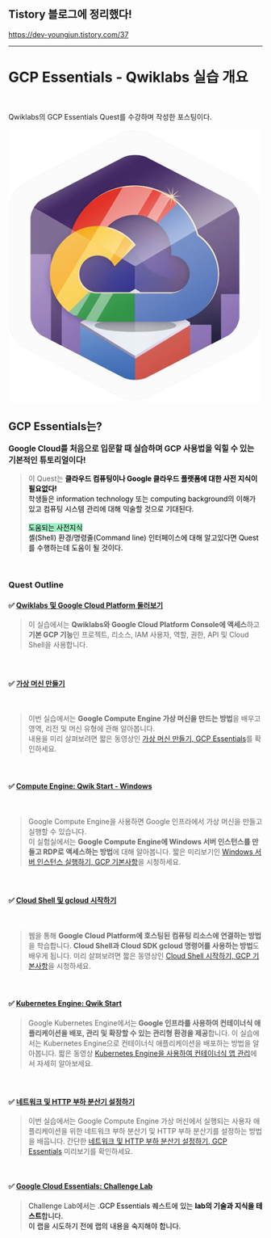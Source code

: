 
## Tistory 블로그에 정리했다!   
https://dev-youngjun.tistory.com/37

---

# GCP Essentials - Qwiklabs 실습 개요

<p>&nbsp;</p>
<p>Qwiklabs의 GCP Essentials Quest를 수강하며 작성한 포스팅이다.</p>

![img](./img/GCP-Essentials(1).jpg)

<h2 data-ke-size="size26">GCP Essentials는?</h2>
<p style="font-size: 1.12em;" data-ke-size="size16"><b>Google Cloud를 처음으로 입문할 때 실습하며 GCP 사용법을 익힐 수 있는 기본적인 튜토리얼이다!</b></p>
<blockquote data-ke-style="style3">이 Quest는 <span style="color: #000000;"><b>클라우드 컴퓨팅이나 Google 클라우드 플랫폼에 대한 사전 지식이 필요없다!</b><br />학생들은 information technology 또는 computing background의 이해가 있고 컴퓨팅 시스템 관리에 대해 익술할 것으로 기대된다. <br /><br /><span style="background-color: #9feec3;">도움되는 사전지식</span><br />셸(Shell) 환경/명령줄(Command line) 인터페이스에 대해 알고있다면 Quest를 수행하는데 도움이 될 것이다.</span></blockquote>
<p>&nbsp;</p>
<h3 data-ke-size="size23"><b>Quest Outline</b></h3>
<h4 data-ke-size="size20"><b><span>✅&nbsp;</span><a href="https://google.qwiklabs.com/focuses/2794?parent=catalog&amp;qlcampaign=1c-ccace-12">Qwiklabs 및 Google Cloud Platform 둘러보기</a></b></h4>
<blockquote data-ke-style="style2">이 실습에서는 <b>Qwiklabs와 Google Cloud Platform Console에 액세스</b>하고 <br /><b>기본 GCP 기능</b>인 프로젝트, 리소스, IAM 사용자, 역할, 권한, API 및 Cloud Shell을 사용합니다.</blockquote>
<h4 data-ke-size="size20">&nbsp;</h4>
<h4 data-ke-size="size20"><b><span>✅&nbsp;</span><a href="https://google.qwiklabs.com/focuses/3563?parent=catalog&amp;qlcampaign=1c-ccace-12">가상 머신 만들기</a></b></h4>
<p>&nbsp;</p>
<blockquote data-ke-style="style2"><span><span>이번 실습에서는 <b>Google Compute Engine 가상 머신을 만드는 방법</b>을 배우고 영역, 리전 및 머신 유형에 관해 알아봅니다. <br />내용을 미리 살펴보려면 짧은 동영상인<span>&nbsp;</span></span><a href="https://youtu.be/ew-r46FmzSM">가상 머신 만들기, GCP Essentials</a><span>를 확인하세요.</span></span><span><span></span></span></blockquote>
<h4 data-ke-size="size20">&nbsp;</h4>
<h4 data-ke-size="size20"><b><span><span><span>✅&nbsp;</span></span></span><a href="https://google.qwiklabs.com/focuses/560?parent=catalog&amp;qlcampaign=1c-ccace-12">Compute Engine: Qwik Start - Windows</a></b></h4>
<p>&nbsp;</p>
<blockquote data-ke-style="style2"><span><span><span><span>Google Compute Engine을 사용하면 Google 인프라에서 가상 머신을 만들고 실행할 수 있습니다. <br />이 실험실에서는 <b>Google Compute Engine에 Windows 서버 인스턴스를 만들고 RDP로 액세스하는 방법</b>에 대해 알아봅니다. 짧은 미리보기인<span>&nbsp;</span></span><a href="https://youtu.be/EFPaP20APuw">Windows 서버 인스턴스 실행하기, GCP 기본사항</a><span>을 시청하세요.</span></span></span></span><span><span><span></span></span></span></blockquote>
<h4 data-ke-size="size20">&nbsp;</h4>
<h4 data-ke-size="size20"><b><span><span><span><span>✅&nbsp;</span></span></span></span><a href="https://google.qwiklabs.com/focuses/563?parent=catalog&amp;qlcampaign=1c-ccace-12">Cloud Shell 및 gcloud 시작하기</a></b></h4>
<p>&nbsp;</p>
<blockquote data-ke-style="style2"><span><span><span><span><span>웹을 통해 <b>Google Cloud Platform에 호스팅된 컴퓨팅 리소스에 연결하는 방법</b>을 학습합니다. <b>Cloud Shell과 Cloud SDK gcloud 명령어를 사용하는 방법</b>도 배우게 됩니다. 미리 살펴보려면 짧은 동영상인<span>&nbsp;</span></span><a href="https://youtu.be/ZD1zvEyfpLI">Cloud Shell 시작하기, GCP 기본사항</a><span>을 시청하세요.</span></span></span></span></span><span><span><span><span><span></span></span></span></span></span></blockquote>
<h4 data-ke-size="size20">&nbsp;</h4>
<h4 data-ke-size="size20"><span><span><span><span><span>✅ <a href="https://google.qwiklabs.com/focuses/878?parent=catalog&amp;qlcampaign=1c-ccace-12"><b>Kubernetes Engine: Qwik Start</b></a></span></span></span></span></span></h4>
<blockquote data-ke-style="style2"><span><span><span><span><span><span>Google Kubernetes Engine에서는<b> Google 인프라를 사용하여 컨테이너식 애플리케이션을 배포, 관리 및 확장할 수 있는 관리형 환경을 제공</b>합니다. 이 실습에서는 Kubernetes Engine으로 컨테이너식 애플리케이션을 배포하는 방법을 알아봅니다. 짧은 동영상<span>&nbsp;</span></span><a href="https://youtu.be/u9nsngvmMK4">Kubernetes Engine을 사용하여 컨테이너식 앱 관리</a><span>에서 자세히 알아보세요.</span></span></span></span></span></span><span><span><span><span><span><span></span></span></span></span></span></span></blockquote>
<h4 data-ke-size="size20">&nbsp;</h4>
<h4 data-ke-size="size20"><b><span><span><span><span><span><span>✅ <a href="https://google.qwiklabs.com/focuses/558?parent=catalog&amp;qlcampaign=1c-ccace-12">네트워크 및 HTTP 부하 분산기 설정하기</a></span></span></span></span></span></span></b></h4>
<blockquote data-ke-style="style2"><span><span><span><span><span><span><span>이번 실습에서는 Google Compute Engine 가상 머신에서 실행되는 사용자 애플리케이션을 위한 네트워크 부하 분산기 및 HTTP 부하 분산기를 설정하는 방법을 배웁니다. 간단한<span>&nbsp;</span></span><a href="https://youtu.be/1ZW59HrRUzw">네트워크 및 HTTP 부하 분산기 설정하기, GCP Essentials</a><span><span>&nbsp;</span>미리보기를 확인하세요.</span></span></span></span></span></span></span></blockquote>
<p>&nbsp;</p>
<h4 data-ke-size="size20"><b><span><span><span><span><span><span><span style="color: #333333;">✅<span> <a href="https://google.qwiklabs.com/focuses/10258?parent=catalog&amp;qlcampaign=1c-ccace-12">Google Cloud Essentials: Challenge Lab</a></span></span></span></span></span></span></span></span></b><span><span><span><span><span><span><span style="color: #333333;"><span></span></span></span></span></span></span></span></span></h4>
<blockquote data-ke-style="style2"><span><span><span><span><span><span><span style="color: #333333;"><span><span>Challenge Lab에서는 .<span style="color: #000000;">GCP Essentials 퀘스트에 있는 <b>lab의 기술과 지식을 테스트</b>합니다. <br />이 랩을 시도하기 전에 랩의 내용을 숙지해야 합니다.<br /></span></span></span></span></span></span></span></span></span></span></blockquote>
<p>&nbsp;</p>
